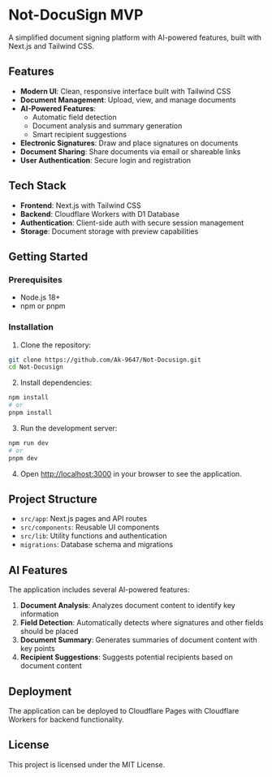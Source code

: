 # Not-DocuSign MVP

A simplified document signing platform with AI-powered features, built with Next.js and Tailwind CSS.

## Features

- **Modern UI**: Clean, responsive interface built with Tailwind CSS
- **Document Management**: Upload, view, and manage documents
- **AI-Powered Features**: 
  - Automatic field detection
  - Document analysis and summary generation
  - Smart recipient suggestions
- **Electronic Signatures**: Draw and place signatures on documents
- **Document Sharing**: Share documents via email or shareable links
- **User Authentication**: Secure login and registration

## Tech Stack

- **Frontend**: Next.js with Tailwind CSS
- **Backend**: Cloudflare Workers with D1 Database
- **Authentication**: Client-side auth with secure session management
- **Storage**: Document storage with preview capabilities

## Getting Started

### Prerequisites

- Node.js 18+
- npm or pnpm

### Installation

1. Clone the repository:
```bash
git clone https://github.com/Ak-9647/Not-Docusign.git
cd Not-Docusign
```

2. Install dependencies:
```bash
npm install
# or
pnpm install
```

3. Run the development server:
```bash
npm run dev
# or
pnpm dev
```

4. Open [http://localhost:3000](http://localhost:3000) in your browser to see the application.

## Project Structure

- `src/app`: Next.js pages and API routes
- `src/components`: Reusable UI components
- `src/lib`: Utility functions and authentication
- `migrations`: Database schema and migrations

## AI Features

The application includes several AI-powered features:

1. **Document Analysis**: Analyzes document content to identify key information
2. **Field Detection**: Automatically detects where signatures and other fields should be placed
3. **Document Summary**: Generates summaries of document content with key points
4. **Recipient Suggestions**: Suggests potential recipients based on document content

## Deployment

The application can be deployed to Cloudflare Pages with Cloudflare Workers for backend functionality.

## License

This project is licensed under the MIT License.
